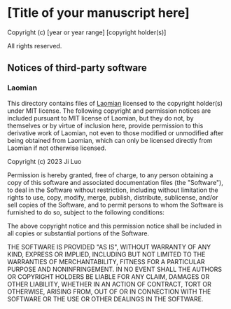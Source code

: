 # [Title of your manuscript here]

Copyright (c) [year or year range] [copyright holder(s)]

All rights reserved.

## Notices of third-party software

### Laomian

This directory contains files of [Laomian](https://github.com/GeeLaw/laomian) licensed to the copyright holder(s) under MIT license. The following copyright and permission notices are included pursuant to MIT license of Laomian, but they do not, by themselves or by virtue of inclusion here, provide permission to this derivative work of Laomian, not even to those modified or unmodified after being obtained from Laomian, which can only be licensed directly from Laomian if not otherwise licensed.

Copyright (c) 2023 Ji Luo

Permission is hereby granted, free of charge, to any person obtaining a copy of this software and associated documentation files (the "Software"), to deal in the Software without restriction, including without limitation the rights to use, copy, modify, merge, publish, distribute, sublicense, and/or sell copies of the Software, and to permit persons to whom the Software is furnished to do so, subject to the following conditions:

The above copyright notice and this permission notice shall be included in all copies or substantial portions of the Software.

THE SOFTWARE IS PROVIDED "AS IS", WITHOUT WARRANTY OF ANY KIND, EXPRESS OR IMPLIED, INCLUDING BUT NOT LIMITED TO THE WARRANTIES OF MERCHANTABILITY, FITNESS FOR A PARTICULAR PURPOSE AND NONINFRINGEMENT. IN NO EVENT SHALL THE AUTHORS OR COPYRIGHT HOLDERS BE LIABLE FOR ANY CLAIM, DAMAGES OR OTHER LIABILITY, WHETHER IN AN ACTION OF CONTRACT, TORT OR OTHERWISE, ARISING FROM, OUT OF OR IN CONNECTION WITH THE SOFTWARE OR THE USE OR OTHER DEALINGS IN THE SOFTWARE.
